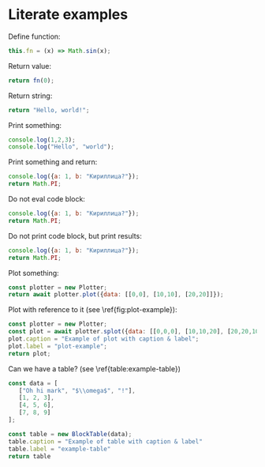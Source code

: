 # Literate examples

Define function:
```js
this.fn = (x) => Math.sin(x);
```

Return value:
```js
return fn(0);
```

Return string:
```js
return "Hello, world!";
```

Print something:
```js
console.log(1,2,3);
console.log("Hello", "world");
```

Print something and return:
```js
console.log({a: 1, b: "Кириллица?"});
return Math.PI;
```

Do not eval code block:
```{.js .noeval}
console.log({a: 1, b: "Кириллица?"});
return Math.PI;
```

Do not print code block, but print results:
```js {.hide}
console.log({a: 1, b: "Кириллица?"});
return Math.PI;
```

Plot something:
```js
const plotter = new Plotter;
return await plotter.plot({data: [[0,0], [10,10], [20,20]]});
```

Plot with reference to it (see \ref{fig:plot-example}):
```js
const plotter = new Plotter;
const plot = await plotter.splot({data: [[0,0,0], [10,10,20], [20,20,100]]});
plot.caption = "Example of plot with caption & label";
plot.label = "plot-example";
return plot;
```

Can we have a table? (see \ref{table:example-table})
```js
const data = [
   ["Oh hi mark", "$\\omega$", "!"],
   [1, 2, 3],
   [4, 5, 6],
   [7, 8, 9]
];

const table = new BlockTable(data);
table.caption = "Example of table with caption & label"
table.label = "example-table"
return table
```
